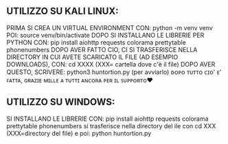 UTILIZZO SU KALI LINUX:
---------------------------------------------------------
PRIMA SI CREA UN VIRTUAL ENVIRONMENT CON:
python -m venv venv
POI:
source venv/bin/activate
DOPO SI INSTALLANO LE LIBRERIE PER PYTHON CON:
pip install aiohttp requests colorama prettytable phonenumbers
DOPO AVER FATTO CIO, CI SI TRASFERISCE NELLA DIRECTORY IN CUI AVETE SCARICATO IL FILE (AD ESEMPIO DOWNLOADS), CON:
cd XXXX (XXX= cartella dove c'è il file)
DOPO AVER QUESTO, SCRIVERE:
python3 huntortion.py (per avviarlo)
ᴅᴏᴘᴏ ᴛᴜᴛᴛᴏ ᴄɪᴏ' ᴇ' ꜰᴀᴛᴛᴀ, ɢʀᴀᴢɪᴇ ᴍɪʟʟᴇ ᴀ ᴛᴜᴛᴛɪ  ᴀɴᴄᴏʀᴀ ᴘᴇʀ ɪʟ ꜱᴜᴘᴘᴏʀᴛᴏ❤


UTILIZZO SU WINDOWS:
----------------------------------------------------------
SI INSTALLANO LE LIBRERIE CON:
pip install aiohttp requests colorama prettytable phonenumbers
si trasferisce nella directory del ile con cd XXX (XXX=directory del file)
e poi:
python huntortion.py
